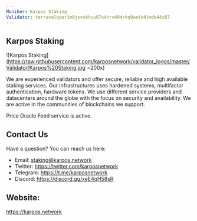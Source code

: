 ```yaml
---
Moniker: Karpos Staking
Validator: terravaloper1m8jxvxkhuu07u4hrv484rkq9wetk4lmde44z87
---
```


## Karpos Staking

![Karpos Staking](https://raw.githubusercontent.com/karposnetwork/validator_logos/master/Validator/Karpos%20Staking.jpg =200x)

We are experienced validators and offer secure, reliable and high available staking services.
Our infrastructures uses hardened systems, multifactor authentication, hardware tokens. We use different service providers and datacenters around the globe with the focus on security and availability. We are active in the communities of blockchains we support. 

Price Oracle Feed service is active.

## Contact Us

Have a question? You can reach us here:

- Email: staking@karpos.network
- Twitter: https://twitter.com/karposnetwork
- Telegram: https://t.me/karposnetwork
- Discord: https://discord.gg/xeE4qH58sR

## Website:

https://karpos.network
